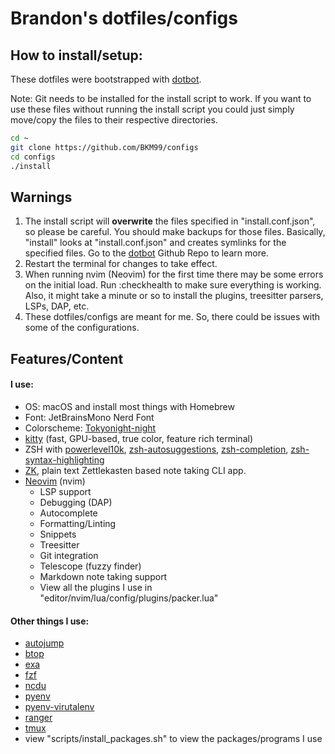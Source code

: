 # Brandon's dotfiles/configs

## How to install/setup:

These dotfiles were bootstrapped with [dotbot](https://github.com/anishathalye/dotbot).


Note: Git needs to be installed for the install script to work. If you want to use these files without running the install script you could just simply move/copy the files to their respective directories.

```bash
cd ~
git clone https://github.com/BKM99/configs
cd configs
./install
```

## Warnings
1. The install script will **overwrite** the files specified in "install.conf.json", so please be careful. You should make backups for those files. Basically, "install" looks at "install.conf.json" and creates symlinks for the specified files. Go to the [dotbot](https://github.com/anishathalye/dotbot)  Github Repo to learn more.
2. Restart the terminal for changes to take effect.
3. When running nvim (Neovim) for the first time there may be some errors on the initial load. Run :checkhealth to make sure everything is working. Also, it might take a minute or so to install the plugins, treesitter parsers, LSPs, DAP, etc.
4. These dotfiles/configs are meant for me. So, there could be issues with some of the configurations.

## Features/Content

#### I use:
- OS: macOS and install most things with Homebrew
- Font: JetBrainsMono Nerd Font
- Colorscheme: [Tokyonight-night](https://github.com/folke/tokyonight.nvim#night)
- [kitty](https://github.com/kovidgoyal/kitty) (fast, GPU-based, true color, feature rich terminal)
- ZSH with [powerlevel10k](https://github.com/romkatv/powerlevel10k), [zsh-autosuggestions](https://github.com/zsh-users/zsh-autosuggestions), [zsh-completion](https://github.com/zsh-users/zsh-completions), [zsh-syntax-highlighting](https://github.com/zsh-users/zsh-syntax-highlighting)
- [ZK](https://github.com/mickael-menu/zk), plain text Zettlekasten based note taking CLI app.
- [Neovim](https://github.com/neovim/neovim) (nvim)
    - LSP support
    - Debugging (DAP)
    - Autocomplete
    - Formatting/Linting
    - Snippets
    - Treesitter
    - Git integration
    - Telescope (fuzzy finder)
    - Markdown note taking support
    - View all the plugins I use in "editor/nvim/lua/config/plugins/packer.lua"

#### Other things I use:
- [autojump](https://github.com/wting/autojump)
- [btop](https://github.com/aristocratos/btop)
- [exa](https://github.com/ogham/exa)
- [fzf](https://github.com/junegunn/fzf)
- [ncdu](https://dev.yorhel.nl/ncdu)
- [pyenv](https://github.com/pyenv/pyenv)
- [pyenv-virutalenv](https://github.com/pyenv/pyenv-virtualenv)
- [ranger](https://github.com/ranger/ranger)
- [tmux](https://github.com/tmux/tmux)
- view "scripts/install_packages.sh" to view the packages/programs I use

